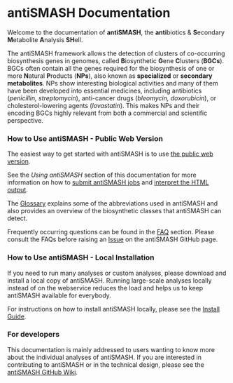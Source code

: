 # antiSMASH Documentation

Welcome to the documentation of **antiSMASH**, the **anti**biotics & **S**econdary **M**etabolite **A**nalysis **SH**ell.

The antiSMASH framework allows the detection of clusters of co-occurring biosynthesis genes in genomes, called **B**iosynthetic **G**ene **C**lusters (**BGCs**).
BGCs often contain all the genes required for the biosynthesis of one or more **N**atural **P**roducts (**NPs**), also known as **specialized** or **secondary metabolites**.
NPs show interesting biological activities and many of them have been developed into essential medicines,
including antibiotics (*penicillin, streptomycin*), anti-cancer drugs (*bleomycin, doxorubicin*), or cholesterol-lowering agents (*lovastatin*).
This makes NPs and their encoding BGCs highly relevant from both a commercial and scientific perspective.

### How to Use antiSMASH - Public Web Version

The easiest way to get started with antiSMASH is to use [the public web
version](https://antismash.secondarymetabolites.org/).

See the *Using antiSMASH* section of this documentation for more information on how to [submit antiSMASH jobs](website_submission.md)
and [interpret the HTML output](understanding_output/index.md).

The [Glossary](glossary.md) explains some of the abbreviations used in antiSMASH and also provides an overview of the biosynthetic classes that antiSMASH can detect.

Frequently occurring questions can be found in the [FAQ](faq.md) section.
Please consult the FAQs before raising an [Issue](https://github.com/antismash/antismash/issues) on the antiSMASH GitHub page.


### How to Use antiSMASH - Local Installation

If you need to run many analyses or custom analyses, please download and install a local copy of antiSMASH.
Running large-scale analyses locally instead of on the webservice reduces the load and helps us to keep antiSMASH available for everybody.

For instructions on how to install antiSMASH locally, please see the [Install Guide](install.md).

### For developers 

This documentation is mainly addressed to users wanting to know more about the individual analyses of antiSMASH.
If you are interested in contributing to antiSMASH or in the technical design, please see the [antiSMASH GitHub Wiki](https://github.com/antismash/antismash/wiki).
